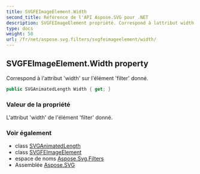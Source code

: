 ```yaml
---
title: SVGFEImageElement.Width
second_title: Référence de l'API Aspose.SVG pour .NET
description: SVGFEImageElement propriété. Correspond à lattribut width sur lélément filter donné.
type: docs
weight: 50
url: /fr/net/aspose.svg.filters/svgfeimageelement/width/
---
```

## SVGFEImageElement.Width property

Correspond à l'attribut 'width' sur l'élément 'filter' donné.

```csharp
public SVGAnimatedLength Width { get; }
```

### Valeur de la propriété

L'attribut 'width' de l'élément 'filter' donné.

### Voir également

* class [SVGAnimatedLength](../../../aspose.svg.datatypes/svganimatedlength/)
* class [SVGFEImageElement](../)
* espace de noms [Aspose.Svg.Filters](../../svgfeimageelement/)
* Assemblée [Aspose.SVG](../../../)


